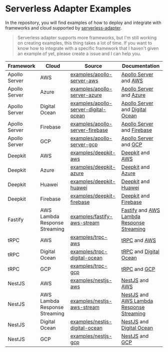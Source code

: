 # Serverless Adapter Examples

In the repository, you will find examples of how to deploy and integrate with frameworks and cloud supported by [serverless-adapter](https://viniciusl.com.br/serverless-adapter/).

> Serverless adapter supports more frameworks, but I'm still working on creating examples, this thing takes a lot of time.
> If you want to know how to integrate with a specific framework that I haven't given an example of yet, please create a issue and I can help you.

| Framework     | Cloud                         | Source                                                                         | Documentation                                                                                                                                                                                                             |
|---------------|-------------------------------|--------------------------------------------------------------------------------|---------------------------------------------------------------------------------------------------------------------------------------------------------------------------------------------------------------------------|
| Apollo Server | AWS                           | [examples/apollo-server-aws](./examples/apollo-server-aws)                     | [Apollo Server](https://viniciusl.com.br/serverless-adapter/docs/main/frameworks/apollo-server) and [AWS](https://viniciusl.com.br/serverless-adapter/docs/category/aws)                                                  |
| Apollo Server | Azure                         | [examples/apollo-server-azure](./examples/apollo-server-azure)                 | [Apollo Server](https://viniciusl.com.br/serverless-adapter/docs/main/frameworks/apollo-server) and [Azure](https://viniciusl.com.br/serverless-adapter/docs/main/handlers/azure)                                         |
| Apollo Server | Digital Ocean                 | [examples/apollo-server-digital-ocean](./examples/apollo-server-digital-ocean) | [Apollo Server](https://viniciusl.com.br/serverless-adapter/docs/main/frameworks/apollo-server) and [Digital Ocean](https://viniciusl.com.br/serverless-adapter/docs/main/handlers/digital-ocean)                         |
| Apollo Server | Firebase                      | [examples/apollo-server-firebase](./examples/apollo-server-firebase)           | [Apollo Server](https://viniciusl.com.br/serverless-adapter/docs/main/frameworks/apollo-server) and [Firebase](https://viniciusl.com.br/serverless-adapter/docs/main/handlers/firebase)                                   |
| Apollo Server | GCP                           | [examples/apollo-server-gcp](./examples/apollo-server-gcp)                     | [Apollo Server](https://viniciusl.com.br/serverless-adapter/docs/main/frameworks/apollo-server) and [GCP](https://viniciusl.com.br/serverless-adapter/docs/main/handlers/gcp)                                             |
| Deepkit       | AWS                           | [examples/deepkit-aws](./examples/deepkit-aws)                                 | [Deepkit](https://viniciusl.com.br/serverless-adapter/docs/main/frameworks/deepkit) and [AWS](https://viniciusl.com.br/serverless-adapter/docs/main/category/aws)                                                         |
| Deepkit       | Azure                         | [examples/deepkit-azure](./examples/deepkit-azure)                             | [Deepkit](https://viniciusl.com.br/serverless-adapter/docs/main/frameworks/deepkit) and [Azure](https://viniciusl.com.br/serverless-adapter/docs/main/handlers/azure)                                                     |
| Deepkit       | Huawei                        | [examples/deepkit-huawei](./examples/deepkit-huawei)                           | [Deepkit](https://viniciusl.com.br/serverless-adapter/docs/main/frameworks/deepkit) and [Huawei](https://viniciusl.com.br/serverless-adapter/docs/main/handlers/huawei)                                                   |
| Deepkit       | Firebase                      | [examples/deepkit-firebase](./examples/deepkit-firebase)                       | [Deepkit](https://viniciusl.com.br/serverless-adapter/docs/main/frameworks/deepkit) and [Firebase](https://viniciusl.com.br/serverless-adapter/docs/main/handlers/firebase)                                               |
| Fastify       | AWS Lambda Response Streaming | [examples/fastify-aws-stream](./examples/fastify-aws-stream)                   | [Fastify](https://viniciusl.com.br/serverless-adapter/docs/main/frameworks/fastify) and [AWS Lambda Response Streaming](https://viniciusl.com.br/serverless-adapter/docs/main/category/aws#aws-lambda-response-streaming) |
| tRPC          | AWS                           | [examples/trpc-aws](./examples/trpc-aws)                                       | [tRPC](https://viniciusl.com.br/serverless-adapter/docs/main/frameworks/trpc) and [AWS](https://viniciusl.com.br/serverless-adapter/docs/main/category/aws)                                                               |
| tRPC          | Digital Ocean                 | [examples/trpc-digital-ocean](./examples/trpc-digital-ocean)                   | [tRPC](https://viniciusl.com.br/serverless-adapter/docs/main/frameworks/trpc) and [Digital Ocean](https://viniciusl.com.br/serverless-adapter/docs/main/handlers/digital-ocean)                                           |
| tRPC          | GCP                           | [examples/trpc-gcp](./examples/trpc-gcp)                                       | [tRPC](https://viniciusl.com.br/serverless-adapter/docs/main/frameworks/trpc) and [GCP](https://viniciusl.com.br/serverless-adapter/docs/main/handlers/gcp)                                                               |
| NestJS        | AWS                           | [examples/nestjs-aws](./examples/nestjs-aws)                                   | [NestJS](https://viniciusl.com.br/serverless-adapter/docs/main/frameworks/nestjs) and [AWS](https://viniciusl.com.br/serverless-adapter/docs/main/category/aws)                                                           |
| NestJS        | AWS Lambda Response Streaming | [examples/nestjs-aws-stream](./examples/nestjs-aws-stream)                     | [NestJS](https://viniciusl.com.br/serverless-adapter/docs/main/frameworks/nestjs) and [AWS Lambda Response Streaming](https://viniciusl.com.br/serverless-adapter/docs/main/category/aws#aws-lambda-response-streaming)   |
| NestJS        | Digital Ocean                 | [examples/nestjs-digital-ocean](./examples/nestjs-digital-ocean)               | [NestJS](https://viniciusl.com.br/serverless-adapter/docs/main/frameworks/nestjs) and [Digital Ocean](https://viniciusl.com.br/serverless-adapter/docs/main/handlers/digital-ocean)                                       |
| NestJS        | GCP                           | [examples/nestjs-gcp](./examples/nestjs-gcp)                                   | [NestJS](https://viniciusl.com.br/serverless-adapter/docs/main/frameworks/nestjs) and [GCP](https://viniciusl.com.br/serverless-adapter/docs/main/handlers/gcp)                                                           |
